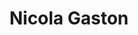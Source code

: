 ---
layout: speaker
title: Nicola Gaston
speakerName: Nicola Gaston
speakerTwitter: nicgaston
speakerBio: Dr Nicola Gaston is Deputy Director of the MacDiarmid Institute for Advanced Materials and Nanotechnology, a New Zealand Centre of Research Excellence.  Her group has worked extensively on quantum-mechanical simulations of the melting behaviour of metal nanoparticles, which has developed our fundamental understanding of the low melting temperature of gallium.  They are currently focused on methods for the theoretical description of 'superatoms'; nanoscale atomic mimics made out of metal clusters of atoms, which exhibit quantum size effects and can act as building blocks for nanostructured materials with designer properties.  She has been the President of the New Zealand Association of Scientists for the past two years.
speakerImage: 2016/nicola_gaston.png
talkTitle: The limits of reductionism (and why we should think about this in the computational sciences)
talkBlurb: "<p>Nanoscience is full of examples of emergence: collective properties that cannot be simply explained by the behaviour of an individual component. The concept of a superatom is used in nanoscience to describe an assembly of hundreds of atoms that is able to behave like an individual atom. I'll discuss the work we are doing in studying materials made from superatoms, with emphasis on the algorithmic reduction of the problem into smaller problems, suited to highly parallel computing.</p><p>Emergent behaviours are hard to explain within standard paradigms of materials science, and this points to a failure of reductionism in science: breaking things down to smaller and smaller components does not always provide more insight.  As someone who relies on computational models for highly parallel computing that are inherently reductionist, I'll try to explain what we can learn from the limits of reductionism, and why this matters for how we write and use code (and other things).</p>"
---
